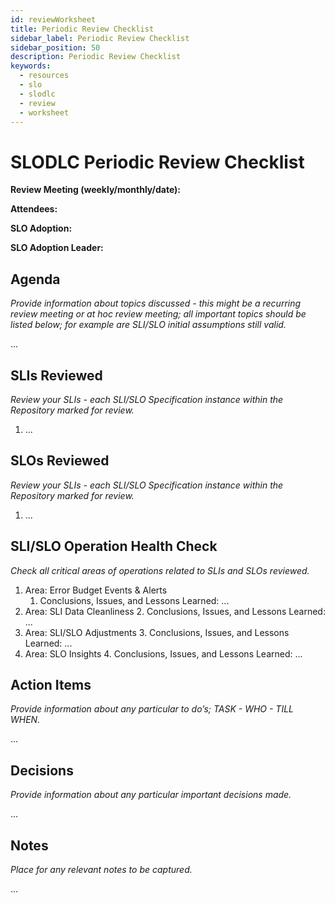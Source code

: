 ```yaml
---
id: reviewWorksheet
title: Periodic Review Checklist
sidebar_label: Periodic Review Checklist
sidebar_position: 50
description: Periodic Review Checklist
keywords:
  - resources
  - slo
  - slodlc
  - review
  - worksheet
---
```


# SLODLC Periodic Review Checklist

**Review Meeting (weekly/monthly/date):**

**Attendees:**

**SLO Adoption:**

**SLO Adoption Leader:**


## Agenda

_Provide information about topics discussed - this might be a recurring review meeting or at hoc review meeting; all important topics should be listed below; for example are SLI/SLO initial assumptions still valid._

...


## SLIs Reviewed

_Review your SLIs - each SLI/SLO Specification instance within the Repository marked for review._



1. ...


## SLOs Reviewed

_Review your SLIs - each SLI/SLO Specification instance within the Repository marked for review._



1. ...


## SLI/SLO Operation Health Check

_Check all critical areas of operations related to SLIs and SLOs reviewed._



1. Area: Error Budget Events & Alerts
    1. Conclusions, Issues, and Lessons Learned: ...
2. Area: SLI Data Cleanliness
    2. Conclusions, Issues, and Lessons Learned: ...
3. Area: SLI/SLO Adjustments
    3. Conclusions, Issues, and Lessons Learned: ...
4. Area: SLO Insights
    4. Conclusions, Issues, and Lessons Learned: ...


## Action Items

_Provide information about any particular to do’s; TASK - WHO - TILL WHEN._

...


## Decisions

_Provide information about any particular important decisions made._

...


## Notes

_Place for any relevant notes to be captured._

...
